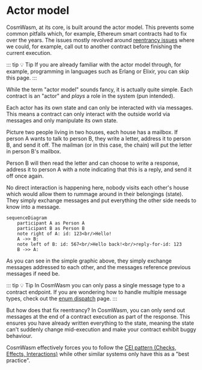 [reentrancy issues]: https://ethereum.org/en/developers/docs/smart-contracts/security/#reentrancy
[enum dispatch]: ../conventions/enum-dispatch
[CEI pattern (Checks, Effects, Interactions)]: https://fravoll.github.io/solidity-patterns/checks_effects_interactions.html

<ChapterLabel label="core"></ChapterLabel>
  
# Actor model

CosmWasm, at its core, is built around the actor model. This prevents some common pitfalls which,
for example, Ethereum smart contracts had to fix over the years. The issues mostly revolved around
[reentrancy issues] where we could, for example, call out to another contract before finishing the
current execution.

::: tip :bulb: Tip
If you are already familiar with the actor model through, for example, programming in languages
such as Erlang or Elixir, you can skip this page.
:::

While the term "actor model" sounds fancy, it is actually quite simple. Each contract is an "actor"
and _plays_ a role in the system (pun intended).

Each actor has its own state and can only be interacted with via messages. This means a contract can
only interact with the outside world via messages and only manipulate its own state.

Picture two people living in two houses, each house has a mailbox. If person A wants to talk to
person B, they write a letter, address it to person B, and send it off. The mailman (or in this
case, the chain) will put the letter in person B's mailbox.

Person B will then read the letter and can choose to write a response, address it to person A with a
note indicating that this is a reply, and send it off once again.

No direct interaction is happening here, nobody visits each other's house which would allow them to
rummage around in their belongings (state). They simply exchange messages and put everything the
other side needs to know into a message.

```mermaid
sequenceDiagram
    participant A as Person A
    participant B as Person B
    note right of A: id: 123<br/>Hello!
    A ->> B:  
    note left of B: id: 567<br/>Hello back!<br/>reply-for-id: 123
    B ->> A:   
```

As you can see in the simple graphic above, they simply exchange messages addressed to each other,
and the messages reference previous messages if need be.

::: tip :bulb: Tip
In CosmWasm you can only pass a single message type to a contract endpoint. If you are wondering
how to handle multiple message types, check out the [enum dispatch] page.
:::

But how does that fix reentrancy? In CosmWasm, you can only send out messages at the end of a
contract execution as part of the response. This ensures you have already written everything to the
state, meaning the state can't suddenly change mid-execution and make your contract exhibit buggy
behaviour.

CosmWasm effectively forces you to follow the [CEI pattern (Checks, Effects, Interactions)] while
other similar systems only have this as a "best practice".
